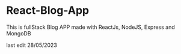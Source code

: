 # React-Blog-App

This is fullStack Blog APP made with ReactJs, NodeJS, Express and MongoDB

last edit 28/05/2023
